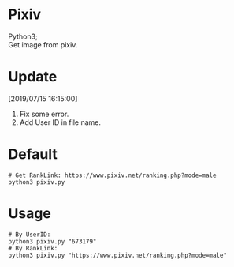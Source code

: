 # Pixiv
Python3;     
Get image from pixiv.    

# Update
[2019/07/15 16:15:00]
1. Fix some error.
2. Add User ID in file name.

# Default
```
# Get RankLink: https://www.pixiv.net/ranking.php?mode=male    
python3 pixiv.py    
```

# Usage
```
# By UserID:    
python3 pixiv.py "673179"    
# By RankLink:    
python3 pixiv.py "https://www.pixiv.net/ranking.php?mode=male"    
```

